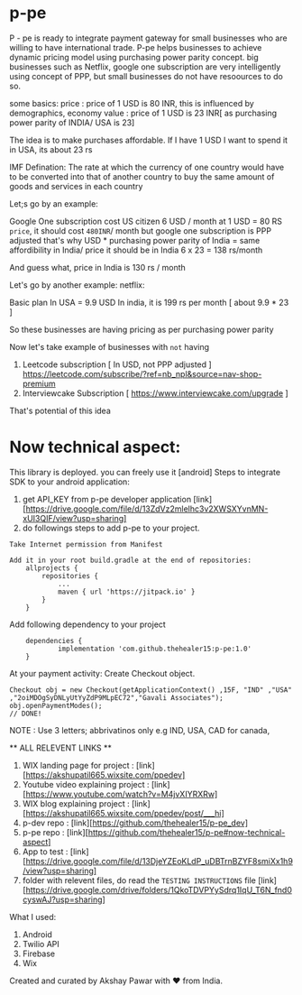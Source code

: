 # p-pe

P - pe is ready to integrate payment gateway for small businesses who are willing to have international trade. P-pe helps businesses to achieve dynamic pricing model using purchasing power parity concept. big businesses such as Netflix, google one subscription are very intelligently using concept of PPP, but small businesses do not have resoources to do so. 

some basics:
price : price of 1 USD is 80 INR, this is influenced by demographics, economy
value : price of 1 USD is 23 INR[ as purchasing power parity of INDIA/ USA is 23]

The idea is to make purchases affordable.
If I have 1 USD I want to spend it in USA, its about 23 rs

IMF Defination:
The rate at which the currency of one country would have to be converted into that of another country to buy the same amount of goods and services in each country

Let;s go by an example:

Google One subscription cost US citizen 6 USD / month
at 1 USD = 80 RS `price`, it should cost `480INR`/ month
but google one subscription is PPP adjusted that's why 
USD * purchasing power parity of India = same affordibility in India/ price it should be in India
6 x 23 = 138 rs/month

And guess what, price in India is 130 rs / month

Let's go by another example:
netflix:

Basic plan In USA = 9.9 USD
In india, it is 199 rs per month
[ about 9.9 * 23 ]

So these businesses are having pricing as per purchasing power parity 

Now let's take example of businesses with `not` having 

1. Leetcode subscription [ In USD, not PPP adjusted ] https://leetcode.com/subscribe/?ref=nb_npl&source=nav-shop-premium 
2. Interviewcake Subscription [ https://www.interviewcake.com/upgrade ] 

That's potential of this idea

# Now technical aspect:
This library is deployed. you can freely use it 
[android] 
Steps to integrate SDK to your android application:
1. get API_KEY from p-pe developer application [link][https://drive.google.com/file/d/13ZdVz2mlelhc3v2XWSXYvnMN-xUI3QIF/view?usp=sharing]
2. do followings steps to add p-pe to your project.


```
Take Internet permission from Manifest

Add it in your root build.gradle at the end of repositories:
	allprojects {
		repositories {
			...
			maven { url 'https://jitpack.io' }
		}
	}
```
Add following dependency to your project
```
	dependencies {
	        implementation 'com.github.thehealer15:p-pe:1.0'
	}
```
At your payment activity:
Create Checkout object. 
```
Checkout obj = new Checkout(getApplicationContext() ,15F, "IND" ,"USA" ,"2oiMDOgSyDNLyUtYyZdP9MLpEC72","Gavali Associates");
obj.openPaymentModes();
// DONE!
```
NOTE : Use 3 letters; abbrivatinos only e.g IND, USA, CAD for canada, 


** ALL 	RELEVENT LINKS **
1. WIX landing page for project : [link][https://akshupatil665.wixsite.com/ppedev]
2. Youtube video explaining project : [link][https://www.youtube.com/watch?v=M4jvXIYRXRw]
3. WIX blog explaining project : [link][https://akshupatil665.wixsite.com/ppedev/post/___hi]
4. p-dev repo : [link][https://github.com/thehealer15/p-pe_dev]
5. p-pe repo : [link][https://github.com/thehealer15/p-pe#now-technical-aspect]
6. App to test : [link][https://drive.google.com/file/d/13DjeYZEoKLdP_uDBTrnBZYF8smiXx1h9/view?usp=sharing]
7. folder with relevent files, do read the `TESTING INSTRUCTIONS` file [link][https://drive.google.com/drive/folders/1QkoTDVPYySdrq1IqU_T6N_fnd0cyswAJ?usp=sharing] 



What I used:
1. Android 
2. Twilio API
3. Firebase
4. Wix

Created and curated by Akshay Pawar with ❤️ from India. 
